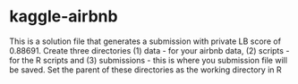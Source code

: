 # kaggle-airbnb

This is a solution file that generates a submission with private LB score of 0.88691.
Create three directories 
(1) data - for your airbnb data, 
(2) scripts - for the R scripts and 
(3) submissions - this is where you submission file will be saved. 
Set the parent of these directories as the working directory in R
